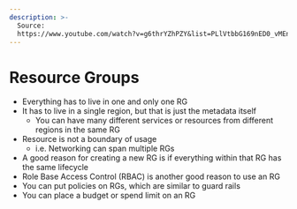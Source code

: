 ```yaml
---
description: >-
  Source:
  https://www.youtube.com/watch?v=g6thrYZhPZY&list=PLlVtbbG169nED0_vMEniWBQjSoxTsBYS3&index=10
---
```


# Resource Groups

* Everything has to live in one and only one RG
* It has to live in a single region, but that is just the metadata itself
  * You can have many different services or resources from different regions in the same RG
* Resource is not a boundary of usage
  * i.e. Networking can span multiple RGs
* A good reason for creating a new RG is if everything within that RG has the same lifecycle
* Role Base Access Control (RBAC) is another good reason to use an RG
* You can put policies on RGs, which are similar to guard rails
* You can place a budget or spend limit on an RG
